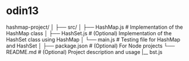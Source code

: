 # odin13
hashmap-project/
│
├── src/
│   ├── HashMap.js         # Implementation of the HashMap class
│   ├── HashSet.js         # (Optional) Implementation of the HashSet class using HashMap
│   └── main.js            # Testing file for HashMap and HashSet
│
├── package.json           # (Optional) For Node projects
└── README.md              # (Optional) Project description and usage
|__ bst.js
